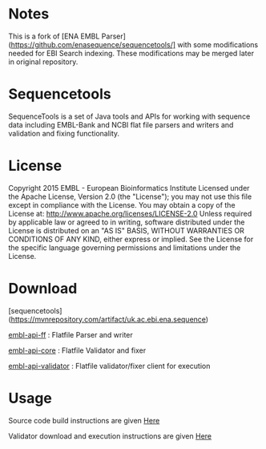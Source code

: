 # Notes
This is a fork of [ENA EMBL Parser](https://github.com/enasequence/sequencetools/] with some modifications needed for EBI Search indexing.
These modifications may be merged later in original repository.

# Sequencetools

SequenceTools is a set of Java tools and APIs for working with sequence data including EMBL-Bank and NCBI flat file parsers and writers and validation and fixing functionality. 

# License

Copyright 2015 EMBL - European Bioinformatics Institute Licensed under the Apache License, Version 2.0 (the "License"); 
you may not use this file except in compliance with the License. 
You may obtain a copy of the License at: http://www.apache.org/licenses/LICENSE-2.0 
Unless required by applicable law or agreed to in writing, software distributed under the License is distributed on an "AS IS" BASIS, WITHOUT WARRANTIES OR CONDITIONS OF ANY KIND, either express or implied. See the License for the specific language governing permissions and limitations under the License.

# Download

[sequencetools] (https://mvnrepository.com/artifact/uk.ac.ebi.ena.sequence) <br />

[embl-api-ff](https://mvnrepository.com/artifact/uk.ac.ebi.ena.sequence/embl-api-ff) : Flatfile Parser and writer <br /> 

[embl-api-core](https://mvnrepository.com/artifact/uk.ac.ebi.ena.sequence/embl-api-core) : Flatfile Validator and fixer <br />

[embl-api-validator](https://mvnrepository.com/artifact/uk.ac.ebi.ena.sequence/embl-api-validator) : 
Flatfile validator/fixer client for execution <br />


# Usage

Source code build instructions are given [Here](https://github.com/enasequence/sequencetools/wiki/Build-Instructions)

Validator download and execution instructions are given [Here](http://www.ebi.ac.uk/ena/software/flat-file-validator)












